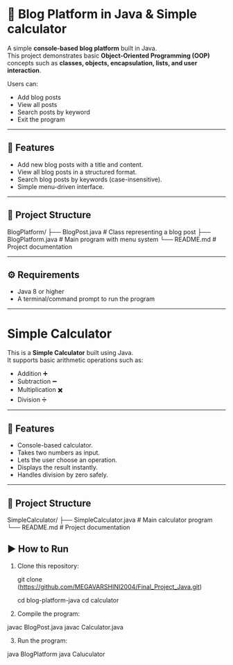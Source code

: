 # 📝 Blog Platform in Java & Simple calculator

A simple **console-based blog platform** built in Java.  
This project demonstrates basic **Object-Oriented Programming (OOP)** concepts such as **classes, objects, encapsulation, lists, and user interaction**.  

Users can:
- Add blog posts
- View all posts
- Search posts by keyword
- Exit the program

---

## 🚀 Features
- Add new blog posts with a title and content.
- View all blog posts in a structured format.
- Search blog posts by keywords (case-insensitive).
- Simple menu-driven interface.

---

## 📂 Project Structure
BlogPlatform/
├── BlogPost.java # Class representing a blog post
├── BlogPlatform.java # Main program with menu system
└── README.md # Project documentation

---

## ⚙️ Requirements
- Java 8 or higher
- A terminal/command prompt to run the program

---

# Simple Calculator

This is a **Simple Calculator** built using Java.  
It supports basic arithmetic operations such as:  

- Addition ➕  
- Subtraction ➖  
- Multiplication ✖️  
- Division ➗  

---

## 🚀 Features
- Console-based calculator.  
- Takes two numbers as input.  
- Lets the user choose an operation.  
- Displays the result instantly.  
- Handles division by zero safely.  

---

## 📂 Project Structure
SimpleCalculator/
├── SimpleCalculator.java # Main calculator program
└── README.md # Project documentation


## ▶️ How to Run
1. Clone this repository:

   git clone (https://github.com/MEGAVARSHINI2004/Final_Project_Java.git)
   
   cd blog-platform-java
   cd calculator 
   
3. Compile the program:

javac BlogPost.java 
javac Calculator.java

3. Run the program:

java BlogPlatform
java Caluculator
